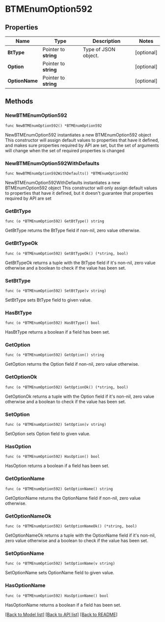 # BTMEnumOption592

## Properties

Name | Type | Description | Notes
------------ | ------------- | ------------- | -------------
**BtType** | Pointer to **string** | Type of JSON object. | [optional] 
**Option** | Pointer to **string** |  | [optional] 
**OptionName** | Pointer to **string** |  | [optional] 

## Methods

### NewBTMEnumOption592

`func NewBTMEnumOption592() *BTMEnumOption592`

NewBTMEnumOption592 instantiates a new BTMEnumOption592 object
This constructor will assign default values to properties that have it defined,
and makes sure properties required by API are set, but the set of arguments
will change when the set of required properties is changed

### NewBTMEnumOption592WithDefaults

`func NewBTMEnumOption592WithDefaults() *BTMEnumOption592`

NewBTMEnumOption592WithDefaults instantiates a new BTMEnumOption592 object
This constructor will only assign default values to properties that have it defined,
but it doesn't guarantee that properties required by API are set

### GetBtType

`func (o *BTMEnumOption592) GetBtType() string`

GetBtType returns the BtType field if non-nil, zero value otherwise.

### GetBtTypeOk

`func (o *BTMEnumOption592) GetBtTypeOk() (*string, bool)`

GetBtTypeOk returns a tuple with the BtType field if it's non-nil, zero value otherwise
and a boolean to check if the value has been set.

### SetBtType

`func (o *BTMEnumOption592) SetBtType(v string)`

SetBtType sets BtType field to given value.

### HasBtType

`func (o *BTMEnumOption592) HasBtType() bool`

HasBtType returns a boolean if a field has been set.

### GetOption

`func (o *BTMEnumOption592) GetOption() string`

GetOption returns the Option field if non-nil, zero value otherwise.

### GetOptionOk

`func (o *BTMEnumOption592) GetOptionOk() (*string, bool)`

GetOptionOk returns a tuple with the Option field if it's non-nil, zero value otherwise
and a boolean to check if the value has been set.

### SetOption

`func (o *BTMEnumOption592) SetOption(v string)`

SetOption sets Option field to given value.

### HasOption

`func (o *BTMEnumOption592) HasOption() bool`

HasOption returns a boolean if a field has been set.

### GetOptionName

`func (o *BTMEnumOption592) GetOptionName() string`

GetOptionName returns the OptionName field if non-nil, zero value otherwise.

### GetOptionNameOk

`func (o *BTMEnumOption592) GetOptionNameOk() (*string, bool)`

GetOptionNameOk returns a tuple with the OptionName field if it's non-nil, zero value otherwise
and a boolean to check if the value has been set.

### SetOptionName

`func (o *BTMEnumOption592) SetOptionName(v string)`

SetOptionName sets OptionName field to given value.

### HasOptionName

`func (o *BTMEnumOption592) HasOptionName() bool`

HasOptionName returns a boolean if a field has been set.


[[Back to Model list]](../README.md#documentation-for-models) [[Back to API list]](../README.md#documentation-for-api-endpoints) [[Back to README]](../README.md)


